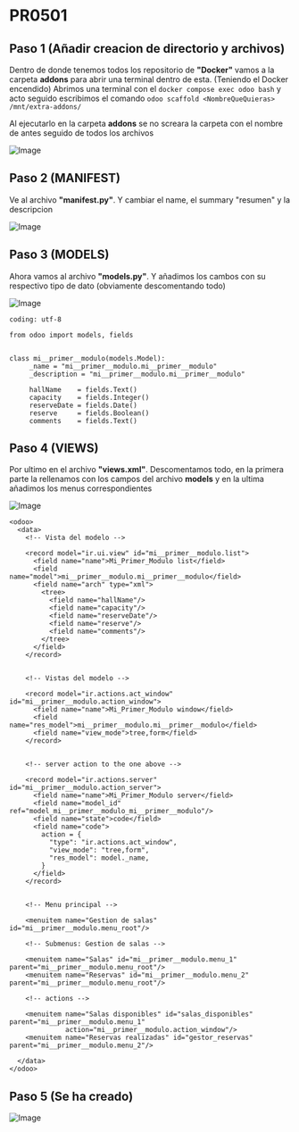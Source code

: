 # **PR0501**

## Paso 1 (Añadir creacion de directorio y archivos)
Dentro de donde tenemos todos los repositorio de **"Docker"** vamos a la carpeta **addons** para abrir una terminal dentro de esta.
(Teniendo el Docker encendido) Abrimos una terminal con el `docker compose exec odoo bash` y acto seguido escribimos el comando `odoo scaffold <NombreQueQuieras> /mnt/extra-addons/`

Al ejecutarlo en la carpeta **addons** se no screara la carpeta con el nombre de antes seguido de todos los archivos

![Image](./Captura1.png)

## Paso 2 (MANIFEST)

Ve al archivo **"__manifest__.py"**. Y cambiar el name, el summary "resumen" y la descripcion

![Image](./Captura2.png)

## Paso 3 (MODELS)

Ahora vamos al archivo **"models.py"**. Y añadimos los cambos con su respectivo tipo de dato (obviamente descomentando todo)

![Image](./Captura3.png)

```
coding: utf-8

from odoo import models, fields


class mi__primer__modulo(models.Model):
     _name = "mi__primer__modulo.mi__primer__modulo"
     _description = "mi__primer__modulo.mi__primer__modulo"

     hallName    = fields.Text()
     capacity    = fields.Integer()
     reserveDate = fields.Date()
     reserve     = fields.Boolean()
     comments    = fields.Text()

```

## Paso 4 (VIEWS)

Por ultimo en el archivo **"views.xml"**. Descomentamos todo, en la primera parte la rellenamos con los campos del archivo **models** y en la ultima añadimos los menus correspondientes

![Image](./Captura4.png)

```
<odoo>
  <data>
    <!-- Vista del modelo -->

    <record model="ir.ui.view" id="mi__primer__modulo.list">
      <field name="name">Mi_Primer_Modulo list</field>
      <field name="model">mi__primer__modulo.mi__primer__modulo</field>
      <field name="arch" type="xml">
        <tree>
          <field name="hallName"/>
          <field name="capacity"/>
          <field name="reserveDate"/>
          <field name="reserve"/>
          <field name="comments"/>
        </tree>
      </field>
    </record>


    <!-- Vistas del modelo -->

    <record model="ir.actions.act_window" id="mi__primer__modulo.action_window">
      <field name="name">Mi_Primer_Modulo window</field>
      <field name="res_model">mi__primer__modulo.mi__primer__modulo</field>
      <field name="view_mode">tree,form</field>
    </record>


    <!-- server action to the one above -->

    <record model="ir.actions.server" id="mi__primer__modulo.action_server">
      <field name="name">Mi_Primer_Modulo server</field>
      <field name="model_id" ref="model_mi__primer__modulo_mi__primer__modulo"/>
      <field name="state">code</field>
      <field name="code">
        action = {
          "type": "ir.actions.act_window",
          "view_mode": "tree,form",
          "res_model": model._name,
        }
      </field>
    </record>


    <!-- Menu principal -->

    <menuitem name="Gestion de salas" id="mi__primer__modulo.menu_root"/>

    <!-- Submenus: Gestion de salas -->

    <menuitem name="Salas" id="mi__primer__modulo.menu_1" parent="mi__primer__modulo.menu_root"/>
    <menuitem name="Reservas" id="mi__primer__modulo.menu_2" parent="mi__primer__modulo.menu_root"/>

    <!-- actions -->

    <menuitem name="Salas disponibles" id="salas_disponibles" parent="mi__primer__modulo.menu_1"
              action="mi__primer__modulo.action_window"/>
    <menuitem name="Reservas realizadas" id="gestor_reservas" parent="mi__primer__modulo.menu_2"/>

  </data>
</odoo>
```

## Paso 5 (Se ha creado)

![Image](./Captura5.png)
